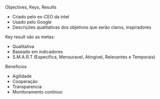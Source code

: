 Objectives, Keys, Results

- Criado pelo ex-CEO da intel
- Usado pelo Google
- Descrições qualitativas dos objetivos que serão claros, inspiradores

Key result são as metas:

- Qualitativa
- Baseado em indicadores
- S.M.A.R.T (Especifica, Mensuravel, Atingivel, Relevantes e Temporais)

Beneficios

- Agilidade
- Cooperação
- Transparencia
- Monitoramento continuo

